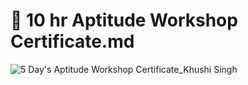 # :confetti_ball: 10 hr Aptitude Workshop Certificate.md

![5 Day's Aptitude Workshop Certificate_Khushi Singh](https://user-images.githubusercontent.com/107871742/178683444-8091b659-5ac9-4495-adb3-ca60fa1186fe.jpg)
